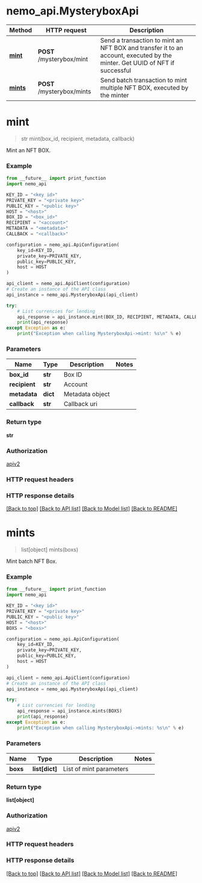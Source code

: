 # nemo_api.MysteryboxApi

Method | HTTP request | Description
------------- | ------------- | -------------
[**mint**](MysteryboxApi.md#mint) | **POST** /mysterybox/mint | Send a transaction to mint an NFT BOX and transfer it to an account, executed by the minter. Get UUID of NFT if successful
[**mints**](MysteryboxApi.md#mints) | **POST** /mysterybox/mints | Send batch transaction to mint multiple NFT BOX, executed by the minter

# **mint**
> str mint(box_id, recipient, metadata, callback)

Mint an NFT BOX.

### Example

```python
from __future__ import print_function
import nemo_api

KEY_ID = "<key id>"
PRIVATE_KEY = "<private key>"
PUBLIC_KEY = "<public key>"
HOST = "<host>"
BOX_ID = "<box_id>"
RECIPIENT = "<account>"
METADATA = "<metadata>"
CALLBACK = "<callback>"

configuration = nemo_api.ApiConfiguration(
    key_id=KEY_ID,
    private_key=PRIVATE_KEY,
    public_key=PUBLIC_KEY,
    host = HOST
)

api_client = nemo_api.ApiClient(configuration)
# Create an instance of the API class
api_instance = nemo_api.MysteryboxApi(api_client)

try:
    # List currencies for lending
    api_response = api_instance.mint(BOX_ID, RECIPIENT, METADATA, CALLBACK)
    print(api_response)
except Exception as e:
    print("Exception when calling MysteryboxApi->mint: %s\n" % e)
```

### Parameters

Name | Type | Description  | Notes
------------- | ------------- | ------------- | -------------
 **box_id** | **str**| Box ID | 
 **recipient** | **str**| Account | 
 **metadata** | **dict**| Metadata object | 
 **callback** | **str**| Callback uri | 

### Return type

**str**

### Authorization

[apiv2](./README.md#apiv2)

### HTTP request headers

### HTTP response details

[[Back to top]](#) [[Back to API list]](./README.md#documentation-for-api-endpoints) [[Back to Model list]](./README.md#documentation-for-models) [[Back to README]](./README.md)

# **mints**
> list[object] mints(boxs)

Mint batch NFT Box.

### Example

```python
from __future__ import print_function
import nemo_api

KEY_ID = "<key id>"
PRIVATE_KEY = "<private key>"
PUBLIC_KEY = "<public key>"
HOST = "<host>"
BOXS = "<boxs>"

configuration = nemo_api.ApiConfiguration(
    key_id=KEY_ID,
    private_key=PRIVATE_KEY,
    public_key=PUBLIC_KEY,
    host = HOST
)

api_client = nemo_api.ApiClient(configuration)
# Create an instance of the API class
api_instance = nemo_api.MysteryboxApi(api_client)

try:
    # List currencies for lending
    api_response = api_instance.mints(BOXS)
    print(api_response)
except Exception as e:
    print("Exception when calling MysteryboxApi->mints: %s\n" % e)
```

### Parameters

Name | Type | Description  | Notes
------------- | ------------- | ------------- | -------------
 **boxs** | **list[dict]**| List of mint parameters | 

### Return type

**list[object]**

### Authorization

[apiv2](./README.md#apiv2)

### HTTP request headers

### HTTP response details

[[Back to top]](#) [[Back to API list]](./README.md#documentation-for-api-endpoints) [[Back to Model list]](./README.md#documentation-for-models) [[Back to README]](./README.md)